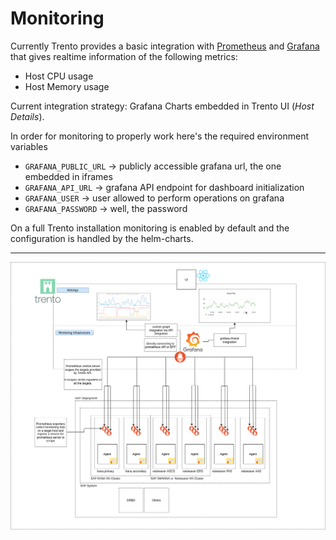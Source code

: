 # Monitoring

Currently Trento provides a basic integration with [Prometheus](https://github.com/prometheus/prometheus) and [Grafana](https://github.com/grafana/grafana) that gives realtime information of the following metrics:

- Host CPU usage
- Host Memory usage

Current integration strategy: Grafana Charts embedded in Trento UI (_Host Details_).

In order for monitoring to properly work here's the required environment variables
- `GRAFANA_PUBLIC_URL` -> publicly accessible grafana url, the one embedded in iframes
- `GRAFANA_API_URL` -> grafana API endpoint for dashboard initialization
- `GRAFANA_USER` -> user allowed to perform operations on grafana 
- `GRAFANA_PASSWORD` -> well, the password

On a full Trento installation monitoring is enabled by default and the configuration is handled by the helm-charts.

---

![Monitoring Architecture](./trento-monitoring.png)